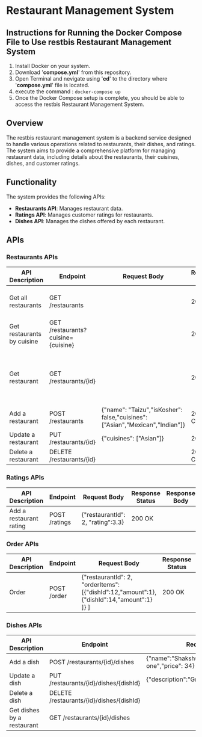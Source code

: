 # Restaurant Management System

## Instructions for Running the Docker Compose File to Use restbis Restaurant Management System
1. Install Docker on your system.
2. Download '**compose.yml**' from this repository.
3. Open Terminal and nevigate using '**cd**' to the directory where '**compose.yml**' file is located.
4. execute the command : `docker-compose up`
5. Once the Docker Compose setup is complete, you should be able to access the restbis Restaurant Management System.

## Overview
The restbis restaurant management system is a backend service designed to handle various operations related to restaurants, their dishes, and ratings. The system aims to provide a comprehensive platform for managing restaurant data, including details about the restaurants, their cuisines, dishes, and customer ratings.

## Functionality
The system provides the following APIs:

- **Restaurants API**: Manages restaurant data.
- **Ratings API**: Manages customer ratings for restaurants.
- **Dishes API**: Manages the dishes offered by each restaurant.

## APIs

### Restaurants APIs

| API Description           | Endpoint                | Request Body                                             | Response Status | Response Body                                                                                           |
|---------------------------|-------------------------|----------------------------------------------------------|-----------------|--------------------------------------------------------------------------------------------------------|
| Get all restaurants       | GET /restaurants        |                                                          | 200 OK          | [{"id": "1","name": "Taizu","averageRating" : 4.83,"isKosher" : false,"cuisines": ["Asian","Mexican","Indian"]}] |
| Get restaurants by cuisine| GET /restaurants?cuisine={cuisine} |                                                         | 200 OK          | [{"id": "1","name": "Taizu","averageRating" : 4.83,"isKosher" : false,"cuisines": ["Asian","Mexican","Indian"]}] |
| Get restaurant            | GET /restaurants/{id}      |                                                          | 200 OK          | {"id": "1","name": "Taizu","averageRating" : 4.83,"isKosher" : false,"cuisines": ["Asian","Mexican","Indian"],"dishes": [{"id": "1","name": "Noodles","description": "Amazing one","price": 59}]} |
| Add a restaurant          | POST /restaurants       | {"name": "Taizu","isKosher": false,"cuisines": ["Asian","Mexican","Indian"]} | 201 CREATED     |                                                                                                        |
| Update a restaurant       | PUT /restaurants/{id}     | {"cuisines": ["Asian"]}                                 | 200 OK          |                                                                                                        |
| Delete a restaurant       | DELETE /restaurants/{id}    |                                                          | 204 No Content  |                                                                                                        |


### Ratings APIs

| API Description           | Endpoint               | Request Body                          | Response Status | Response Body |
|---------------------------|------------------------|---------------------------------------|-----------------|---------------|
| Add a restaurant rating   | POST /ratings          | {"restaurantId": 2, "rating":3.3}     | 200 OK          |               |

### Order APIs

| API Description           | Endpoint               | Request Body                          | Response Status | Response Body |
|---------------------------|------------------------|---------------------------------------|-----------------|---------------|
| Order    | POST /order          | {"restaurantId": 2, "orderItems":[{"dishId":12,"amount":1},{"dishId":14,"amount":1} ]} ]   | 200 OK          |  {orderId:"ef401fc8-d545-424b-928d-4789cd47bb6e"}             |

### Dishes APIs

| API Description           | Endpoint                | Request Body                             | Response Status | Response Body                                                     |
|---------------------------|-------------------------|------------------------------------------|-----------------|------------------------------------------------------------------|
| Add a dish                | POST /restaurants/{id}/dishes | {"name":"Shakshuka","description":"Great one","price": 34} | 201 CREATED     |                                                                  |
| Update a dish             | PUT /restaurants/{id}/dishes/{dishId} | {"description":"Great one","price": 34} | 200 OK          |                                                                  |
| Delete a dish             | DELETE /restaurants/{id}/dishes/{dishId} |                                        | 204 No Content  |                                                                  |
| Get dishes by a restaurant| GET /restaurants/{id}/dishes  |                                         | 200 OK          | [{"id":"1","name":"Humus","description":"Good one","price": 48}] |


